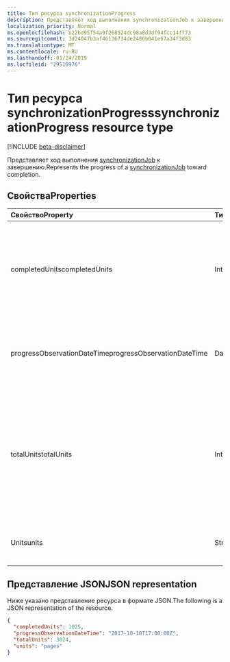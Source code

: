```yaml
---
title: Тип ресурса synchronizationProgress
description: Представляет ход выполнения synchronizationJob к завершению.
localization_priority: Normal
ms.openlocfilehash: b22bd95f54a9f268524dc98a8d3df94fcc14f773
ms.sourcegitcommit: 3d24047b3af46136734de2486b041e67a34f3d83
ms.translationtype: MT
ms.contentlocale: ru-RU
ms.lasthandoff: 01/24/2019
ms.locfileid: "29510976"
---
```

# <a name="synchronizationprogress-resource-type"></a><span data-ttu-id="fa477-103">Тип ресурса synchronizationProgress</span><span class="sxs-lookup"><span data-stu-id="fa477-103">synchronizationProgress resource type</span></span>

[!INCLUDE [beta-disclaimer](../../includes/beta-disclaimer.md)]

<span data-ttu-id="fa477-104">Представляет ход выполнения [synchronizationJob](synchronization-synchronizationjob.md) к завершению.</span><span class="sxs-lookup"><span data-stu-id="fa477-104">Represents the progress of a [synchronizationJob](synchronization-synchronizationjob.md) toward completion.</span></span>

## <a name="properties"></a><span data-ttu-id="fa477-105">Свойства</span><span class="sxs-lookup"><span data-stu-id="fa477-105">Properties</span></span>

| <span data-ttu-id="fa477-106">Свойство</span><span class="sxs-lookup"><span data-stu-id="fa477-106">Property</span></span>                              | <span data-ttu-id="fa477-107">Тип</span><span class="sxs-lookup"><span data-stu-id="fa477-107">Type</span></span>      | <span data-ttu-id="fa477-108">Описание</span><span class="sxs-lookup"><span data-stu-id="fa477-108">Description</span></span>    |
|:--------------------------------------|:----------|:---------------|
|<span data-ttu-id="fa477-109">completedUnits</span><span class="sxs-lookup"><span data-stu-id="fa477-109">completedUnits</span></span>|<span data-ttu-id="fa477-110">Int32</span><span class="sxs-lookup"><span data-stu-id="fa477-110">Int32</span></span>|<span data-ttu-id="fa477-111">Числитель соотношение хода выполнения; Количество единиц уже обработки изменений.</span><span class="sxs-lookup"><span data-stu-id="fa477-111">The numerator of a progress ratio; the number of units of changes already processed.</span></span>|
|<span data-ttu-id="fa477-112">progressObservationDateTime</span><span class="sxs-lookup"><span data-stu-id="fa477-112">progressObservationDateTime</span></span>|<span data-ttu-id="fa477-113">DateTimeOffset</span><span class="sxs-lookup"><span data-stu-id="fa477-113">DateTimeOffset</span></span>|<span data-ttu-id="fa477-114">Время наблюдения хода выполнения как смещение в минутах от времени UTC.</span><span class="sxs-lookup"><span data-stu-id="fa477-114">The time of a progress observation as an offset in minutes from UTC.</span></span>|
|<span data-ttu-id="fa477-115">totalUnits</span><span class="sxs-lookup"><span data-stu-id="fa477-115">totalUnits</span></span>|<span data-ttu-id="fa477-116">Int32</span><span class="sxs-lookup"><span data-stu-id="fa477-116">Int32</span></span>|<span data-ttu-id="fa477-117">Делителя соотношение хода выполнения; Количество единиц изменения обработки для выполнения синхронизации.</span><span class="sxs-lookup"><span data-stu-id="fa477-117">The denominator of a progress ratio; a number of units of changes to be processed to accomplish synchronization.</span></span>|
|<span data-ttu-id="fa477-118">Units</span><span class="sxs-lookup"><span data-stu-id="fa477-118">units</span></span>|<span data-ttu-id="fa477-119">String</span><span class="sxs-lookup"><span data-stu-id="fa477-119">String</span></span>|<span data-ttu-id="fa477-120">Необязательное описание единицы измерения.</span><span class="sxs-lookup"><span data-stu-id="fa477-120">An optional description of the units.</span></span>|

<!-- The troubleshootingUrl property is missing a description -->

## <a name="json-representation"></a><span data-ttu-id="fa477-121">Представление JSON</span><span class="sxs-lookup"><span data-stu-id="fa477-121">JSON representation</span></span>

<span data-ttu-id="fa477-122">Ниже указано представление ресурса в формате JSON.</span><span class="sxs-lookup"><span data-stu-id="fa477-122">The following is a JSON representation of the resource.</span></span>

<!-- {
  "blockType": "resource",
  "optionalProperties": [

  ],
  "@odata.type": "microsoft.graph.synchronizationStatus"
}-->

```json
{
  "completedUnits": 1025,
  "progressObservationDateTime": "2017-10-10T17:00:00Z",
  "totalUnits": 3024,
  "units": "pages"
}

```

<!-- uuid: 15571993-7e2f-4842-84d5-01ceb67cdc05
20185-08-14 22:30:00 UTC -->
<!--
{
  "type": "#page.annotation",
  "description": "synchronizationProcess resource",
  "keywords": "",
  "section": "documentation",
  "tocPath": "",
  "suppressions": [
    "Error: /api-reference/beta/resources/synchronization-synchronizationprogress.md:\r\n      Exception processing links.\r\n    System.ArgumentException: Link Definition was null. Link text: !INCLUDE [beta-disclaimer](../../includes/beta-disclaimer.md)\r\n      at ApiDoctor.Validation.DocFile.get_LinkDestinations()\r\n      at ApiDoctor.Validation.DocSet.ValidateLinks(Boolean includeWarnings, String[] relativePathForFiles, IssueLogger issues, Boolean requireFilenameCaseMatch, Boolean printOrphanedFiles)"
  ]
}
-->
